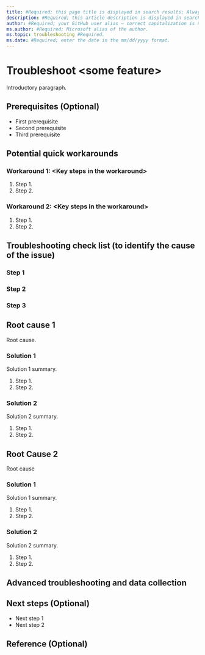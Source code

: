 ```yaml
---
title: #Required; this page title is displayed in search results; Always include the word "troubleshoot" in this line.
description: #Required; this article description is displayed in search results.
author: #Required; your GitHub user alias — correct capitalization is needed.
ms.author: #Required; Microsoft alias of the author.
ms.topic: troubleshooting #Required.
ms.date: #Required; enter the date in the mm/dd/yyyy format.
---
```


<!---For SEO metadata, refer to the SEO cheat sheet. It has complete information on metadata that impacts SEO, specifically the page title and meta description.--->

<!--- We write general troubleshooting articles when a specific error message isn't known. The customer has come across an issue that they need to resolve, but it's not clear what's causing the issue.--->

# Troubleshoot \<some feature>

<!---Required:
Include the word "troubleshoot."
--->

Introductory paragraph.

<!---Required:
Lead with a light intro that describes, in customer-friendly language,
what the customer should expect to see in the article. The information 
in the introduction should help the customer decide whether the information 
applies to the issue they are encountering.
--->

<!---Avoid notes, tips, and important boxes—readers tend to skip over them.
 It's better to put those things directly into the text of the article. --->

## Prerequisites (Optional)

<!--- Make Prerequisites the first H2 in the article if a customer needs to take care of something before troubleshooting. It's OK to link to content to assist them before they begin.--->

- First prerequisite
- Second prerequisite
- Third prerequisite

## Potential quick workarounds

<!--- An issue might be able to be temporarily resolved with a quick fix.
If known, list any solutions that can be implemented quickly to resolve 
the issue. Link to information about  longer-term solutions in the Solution section.
--->

### Workaround 1: \<Key steps in the workaround>

1. Step 1.
2. Step 2.

### Workaround 2: \<Key steps in the workaround>

1. Step 1.
2. Step 2.

## Troubleshooting check list (to identify the cause of the issue)

### Step 1

### Step 2

### Step 3

## Root cause 1

<!--- Provide a descriptive H2 for each root cause. H2 is helpful for SEO and the right-side navigation. To identify the issue and how to prevent it from happening again, the cause of the issue should be defined if known. 
--->

Root cause.

### Solution 1

<!---  Make sure that the H3 headings clearly state the intention of the Solution section. Each Solution section should have a short sentence that describes the steps that are about to be taken.
--->

Solution 1 summary.

1. Step 1.
2. Step 2.

### Solution 2

<!---  Make sure that the H3 headings clearly state the intention of the Solution section. Each Solution section should have a short sentence that describes the steps that are about to be taken.
--->

Solution 2 summary.

1. Step 1.
2. Step 2.

## Root Cause 2

<!--- Provide the descriptive H2 for each root cause, H2 is helpful for SEO and the right-side navigation. To be able to identify the issue and how to prevent it from happening again, the cause of the issue should be defined if known.
--->

Root cause

### Solution 1

<!--- Make sure that the H3 headings clearly state the intention of the Solution section. Each Solution section should have a short sentence that describes the steps that are about to be taken.
--->

Solution 1 summary.

1. Step 1.
2. Step 2.

### Solution 2

<!--- Make sure that the H3 headings clearly state the intention of the Solution section. Each Solution section should have a short sentence that describes the steps that are about to be taken.
--->

Solution 2 summary.

1. Step 1.
2. Step 2.

## Advanced troubleshooting and data collection

<!---  Include this section if advanced troubleshooting steps are needed and may require a call to support. List any information or procedures in this section to help the customer submit a support ticket.
--->

## Next steps (Optional)

<!---  List any next steps that should be taken after the issue has been initially resolved.
--->

- Next step 1
- Next step 2

## Reference (Optional)
